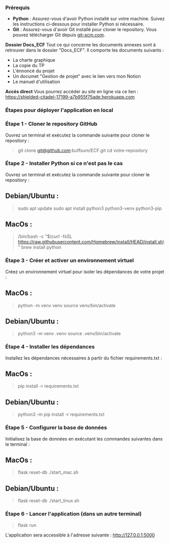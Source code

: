 ### Prérequis

- **Python** : Assurez-vous d'avoir Python installé sur votre machine. Suivez les instructions ci-dessous pour installer Python si nécessaire.
- **Git** : Assurez-vous d'avoir Git installé pour cloner le repository. Vous pouvez télécharger Git depuis [git-scm.com](https://git-scm.com/downloads).

**Dossier Docs_ECF**
Tout ce qui concerne les documents annexes sont à retrouver dans le dossier "Docs_ECF". Il comporte les documents suivants :
- La charte graphique
- La copie du TP
- L'énnoncé du projet
- Un documet "Gestion de projet" avec le lien vers mon Notion
- Le manuel d'utilisation

**Accés direct**
Vous pourrez accéder au site en ligne via ce lien : https://shielded-citadel-17199-a7b955f75ade.herokuapp.com 

### Étapes pour déployer l'application en local

### Étape 1 - Cloner le repository GitHub

Ouvrez un terminal et exécutez la commande suivante pour cloner le repository :
>git clone git@github.com:buffsum/ECF.git
>cd votre-repository

### Étape 2 - Installer Python si ce n'est pas le cas
Ouvrez un terminal et exécutez la commande suivante pour cloner le repository :

## Debian/Ubuntu :
>sudo apt update
>sudo apt install python3 python3-venv python3-pip

## MacOs :
>/bin/bash -c "$(curl -fsSL https://raw.githubusercontent.com/Homebrew/install/HEAD/install.sh)"
>brew install python

### Étape 3 - Créer et activer un environnement virtuel
Créez un environnement virtuel pour isoler les dépendances de votre projet :

## MacOs :
>python -m venv venv
>source venv/bin/activate

## Debian/Ubuntu :
>python3 -m venv .venv
>source .venv/bin/activate

### Étape 4 - Installer les dépendances
Installez les dépendances nécessaires à partir du fichier requirements.txt :

## MacOs :
>pip install -r requirements.txt

## Debian/Ubuntu :
>python3 -m pip install -r requirements.txt

### Étape 5 - Configurer la base de données
Initialisez la base de données en exécutant les commandes suivantes dans le terminal :

## MacOs :
>flask reset-db
>./start_mac.sh

## Debian/Ubuntu :
>flask reset-db
>./start_linux.sh

### Étape 6 - Lancer l'application (dans un autre terminal)
>flask run

L'application sera accessible à l'adresse suivante : http://127.0.0.1:5000


